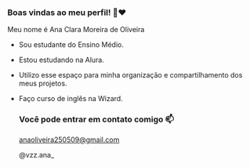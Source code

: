 ### Boas vindas ao meu perfil! 📖❤️

Meu nome é Ana Clara Moreira de Oliveira 

- Sou estudante do Ensino Médio.
- Estou estudando na Alura.
- Utilizo esse espaço para minha organização e compartilhamento dos meus projetos.
- Faço curso de inglês na Wizard.

  ### Você pode entrar em contato comigo 📫

  anaoliveira250509@gmail.com

  @vzz.ana_
